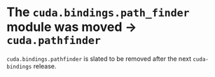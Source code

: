 # The `cuda.bindings.path_finder` module was moved → `cuda.pathfinder`

`cuda.bindings.pathfinder` is slated to be removed after the next `cuda-bindings` release.
